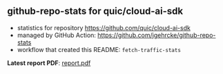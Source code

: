 ## github-repo-stats for quic/cloud-ai-sdk

- statistics for repository https://github.com/quic/cloud-ai-sdk
- managed by GitHub Action: https://github.com/jgehrcke/github-repo-stats
- workflow that created this README: `fetch-traffic-stats`

**Latest report PDF**: [report.pdf](https://github.com/njjetha/System-Design/raw/github-repo-stats/quic/cloud-ai-sdk/latest-report/report.pdf)

